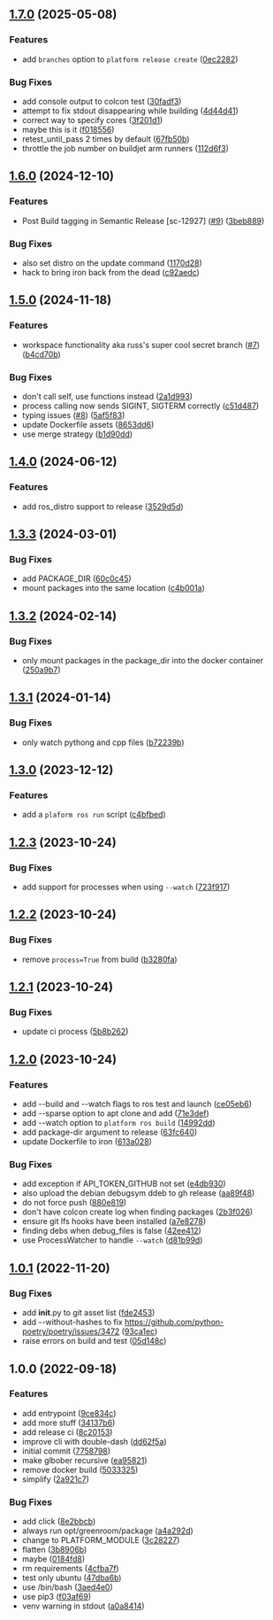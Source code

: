 ## [1.7.0](https://github.com/Greenroom-Robotics/platform_cli/compare/v1.6.0...v1.7.0) (2025-05-08)


### Features

* add `branches` option to `platform release create` ([0ec2282](https://github.com/Greenroom-Robotics/platform_cli/commit/0ec2282fdabc07187306d556c91fc75573c94802))


### Bug Fixes

* add console output to colcon test ([30fadf3](https://github.com/Greenroom-Robotics/platform_cli/commit/30fadf3100f97a271e0522212195dd239152c6e1))
* attempt to fix stdout disappearing while building ([4d44d41](https://github.com/Greenroom-Robotics/platform_cli/commit/4d44d417fe5b7363caabe2a98553b20ffc23dc70))
* correct way to specify cores ([3f201d1](https://github.com/Greenroom-Robotics/platform_cli/commit/3f201d1cd59775f0df1299b6451c61a42b274117))
* maybe this is it ([f018556](https://github.com/Greenroom-Robotics/platform_cli/commit/f018556b08e5400f8e780cb16e3dd2f44a651d81))
* retest_until_pass 2 times by default ([67fb50b](https://github.com/Greenroom-Robotics/platform_cli/commit/67fb50b51ec28d77242ffdabcecb145b3330161e))
* throttle the job number on buildjet arm runners ([112d6f3](https://github.com/Greenroom-Robotics/platform_cli/commit/112d6f368bfca9e635b6a4ab4e4bfe156532eb0a))

## [1.6.0](https://github.com/Greenroom-Robotics/platform_cli/compare/v1.5.0...v1.6.0) (2024-12-10)


### Features

* Post Build tagging in Semantic Release [sc-12927] ([#9](https://github.com/Greenroom-Robotics/platform_cli/issues/9)) ([3beb889](https://github.com/Greenroom-Robotics/platform_cli/commit/3beb88930a1b5f4835ba175d1b4b20dc69861ee6))


### Bug Fixes

* also set distro on the update command ([1170d28](https://github.com/Greenroom-Robotics/platform_cli/commit/1170d2851936c396a567e1bc98a1120d6d2e1c0d))
* hack to bring iron back from the dead ([c92aedc](https://github.com/Greenroom-Robotics/platform_cli/commit/c92aedc03f9cf93cd2278ceb11e478cd025575a6))

## [1.5.0](https://github.com/Greenroom-Robotics/platform_cli/compare/v1.4.0...v1.5.0) (2024-11-18)


### Features

* workspace functionality aka russ's super cool secret branch ([#7](https://github.com/Greenroom-Robotics/platform_cli/issues/7)) ([b4cd70b](https://github.com/Greenroom-Robotics/platform_cli/commit/b4cd70bf9107ca9019e34326abfb68eb1cb8bf04))


### Bug Fixes

* don't call self, use functions instead ([2a1d993](https://github.com/Greenroom-Robotics/platform_cli/commit/2a1d993930ba735eac33601a36faeef75ceccc3c))
* process calling now sends SIGINT, SIGTERM correctly ([c51d487](https://github.com/Greenroom-Robotics/platform_cli/commit/c51d487bb4544ddf6de13d677293997660130668))
* typing issues ([#8](https://github.com/Greenroom-Robotics/platform_cli/issues/8)) ([5af5f83](https://github.com/Greenroom-Robotics/platform_cli/commit/5af5f83c0ddd5b0e2928f3302e854f250df11f53))
* update Dockerfile assets ([8653dd6](https://github.com/Greenroom-Robotics/platform_cli/commit/8653dd6b22d8f6a304f9197e875c949dded0ad5e))
* use merge strategy ([b1d90dd](https://github.com/Greenroom-Robotics/platform_cli/commit/b1d90ddc64b49e95e4405fcdc837dca22e027f88))

## [1.4.0](https://github.com/Greenroom-Robotics/platform_cli/compare/v1.3.3...v1.4.0) (2024-06-12)


### Features

* add ros_distro support to release ([3529d5d](https://github.com/Greenroom-Robotics/platform_cli/commit/3529d5dcf4db6ccdcc76440d56f5c01abd6434c8))

## [1.3.3](https://github.com/Greenroom-Robotics/platform_cli/compare/v1.3.2...v1.3.3) (2024-03-01)


### Bug Fixes

* add PACKAGE_DIR ([60c0c45](https://github.com/Greenroom-Robotics/platform_cli/commit/60c0c45af812a80b9c621701560123fc7880b1a9))
* mount packages into the same location ([c4b001a](https://github.com/Greenroom-Robotics/platform_cli/commit/c4b001a30faf885724024bc873fcd81f2150e570))

## [1.3.2](https://github.com/Greenroom-Robotics/platform_cli/compare/v1.3.1...v1.3.2) (2024-02-14)


### Bug Fixes

* only mount packages in the package_dir into the docker container ([250a9b7](https://github.com/Greenroom-Robotics/platform_cli/commit/250a9b790037278f9e31bddffe382096b4b14a0d))

## [1.3.1](https://github.com/Greenroom-Robotics/platform_cli/compare/v1.3.0...v1.3.1) (2024-01-14)


### Bug Fixes

* only watch pythong and cpp files ([b72239b](https://github.com/Greenroom-Robotics/platform_cli/commit/b72239b1be09dc503a6134c369e2c581852cfa10))

## [1.3.0](https://github.com/Greenroom-Robotics/platform_cli/compare/v1.2.3...v1.3.0) (2023-12-12)


### Features

* add a `plaform ros run` script ([c4bfbed](https://github.com/Greenroom-Robotics/platform_cli/commit/c4bfbedecaadf0b661f5acfbabc8f59674b7d023))

## [1.2.3](https://github.com/Greenroom-Robotics/platform_cli/compare/v1.2.2...v1.2.3) (2023-10-24)


### Bug Fixes

* add support for processes when using `--watch` ([723f917](https://github.com/Greenroom-Robotics/platform_cli/commit/723f9175937b896e3b1afd8ae88dbe8e7bdcaa4e))

## [1.2.2](https://github.com/Greenroom-Robotics/platform_cli/compare/v1.2.1...v1.2.2) (2023-10-24)


### Bug Fixes

* remove `process=True` from build ([b3280fa](https://github.com/Greenroom-Robotics/platform_cli/commit/b3280fae13831db2900fd06b365cbe1d3474b410))

## [1.2.1](https://github.com/Greenroom-Robotics/platform_cli/compare/v1.2.0...v1.2.1) (2023-10-24)


### Bug Fixes

* update ci process ([5b8b262](https://github.com/Greenroom-Robotics/platform_cli/commit/5b8b262b14919a8c85564de8dca84b3b4ba92914))

## [1.2.0](https://github.com/Greenroom-Robotics/platform_cli/compare/v1.1.0...v1.2.0) (2023-10-24)


### Features

* add --build and --watch flags to ros test and launch ([ce05eb6](https://github.com/Greenroom-Robotics/platform_cli/commit/ce05eb620d5fd931f140169994c3523fa71ea759))
* add --sparse option to apt clone and add ([71e3def](https://github.com/Greenroom-Robotics/platform_cli/commit/71e3def7b9f1dfea266c7536d3912ef077e59443))
* add --watch option to `platform ros build` ([14992dd](https://github.com/Greenroom-Robotics/platform_cli/commit/14992dd43b39c35beba1d23c0f2c3a90a44907fc))
* add package-dir argument to release ([63fc640](https://github.com/Greenroom-Robotics/platform_cli/commit/63fc64022615a84d1e3182c7a754848e79e0cdad))
* update Dockerfile to iron ([613a028](https://github.com/Greenroom-Robotics/platform_cli/commit/613a028e77f949d886c906c30f011ed0fb81ac46))


### Bug Fixes

* add exception if API_TOKEN_GITHUB not set ([e4db930](https://github.com/Greenroom-Robotics/platform_cli/commit/e4db9304552011f3bf2a579a005ba82d3d47b15e))
* also upload the debian debugsym ddeb to gh release ([aa89f48](https://github.com/Greenroom-Robotics/platform_cli/commit/aa89f48127fb5ced703408caaffeb585889aa63a))
* do not force push ([880e819](https://github.com/Greenroom-Robotics/platform_cli/commit/880e81975a037c7d6737e2d1a678f0ff20098252))
* don't have colcon create log when finding packages ([2b3f026](https://github.com/Greenroom-Robotics/platform_cli/commit/2b3f026c75ddaddfe960897b92c0a155c43f6998))
* ensure git lfs hooks have been installed ([a7e8278](https://github.com/Greenroom-Robotics/platform_cli/commit/a7e8278d5e34ddc885d629d788d66374227ecf66))
* finding debs when debug_files is false ([42ee412](https://github.com/Greenroom-Robotics/platform_cli/commit/42ee4120acf10523228643c3ceb93578b7ca0b4e))
* use ProcessWatcher to handle `--watch` ([d81b99d](https://github.com/Greenroom-Robotics/platform_cli/commit/d81b99dbdf0fd592d6cdad7e139fb24c1da7a611))

## [1.0.1](https://github.com/Greenroom-Robotics/platform_cli/compare/v1.0.0...v1.0.1) (2022-11-20)


### Bug Fixes

* add __init__.py to git asset list ([fde2453](https://github.com/Greenroom-Robotics/platform_cli/commit/fde24539e8e44e6d497306864f327b9b98949173))
* add --without-hashes to fix https://github.com/python-poetry/poetry/issues/3472 ([93ca1ec](https://github.com/Greenroom-Robotics/platform_cli/commit/93ca1ecd0bc495ef4dfeb62b73e410763c8ae222))
* raise errors on build and test ([05d148c](https://github.com/Greenroom-Robotics/platform_cli/commit/05d148c0f6837cf1c9b5183ffe233ffada5c23c8))

## 1.0.0 (2022-09-18)


### Features

* add entrypoint ([9ce834c](https://github.com/Greenroom-Robotics/platform_cli/commit/9ce834cad55d039ac25dee1daa48b369baff5169))
* add more stuff ([34137b6](https://github.com/Greenroom-Robotics/platform_cli/commit/34137b6fdc8abca034fa5735fba97669f0d79dba))
* add release ci ([8c20153](https://github.com/Greenroom-Robotics/platform_cli/commit/8c201532cbbb950480af4134869bbf058995be6f))
* improve cli with double-dash ([dd62f5a](https://github.com/Greenroom-Robotics/platform_cli/commit/dd62f5a65d89e0f5773cdc1215395f242f2ef0d4))
* initial commit ([7758798](https://github.com/Greenroom-Robotics/platform_cli/commit/775879853f8a38465bcaaf978fad28051d297001))
* make glbober recursive ([ea95821](https://github.com/Greenroom-Robotics/platform_cli/commit/ea9582146ce9dd5b0dffe25c5ef591e8217c50de))
* remove docker build ([5033325](https://github.com/Greenroom-Robotics/platform_cli/commit/50333250dbe30ac215d7543608939890f54c318c))
* simplify ([2a921c7](https://github.com/Greenroom-Robotics/platform_cli/commit/2a921c7928ade04a8c394f51f7db2c1f99d1a9e7))


### Bug Fixes

* add click ([8e2bbcb](https://github.com/Greenroom-Robotics/platform_cli/commit/8e2bbcb014fc32bfd90c60c1cb7fc3a8a212561d))
* always run opt/greenroom/package ([a4a292d](https://github.com/Greenroom-Robotics/platform_cli/commit/a4a292db45b80891754d2febb64bc0c5e96b22bb))
* change to PLATFORM_MODULE ([3c28227](https://github.com/Greenroom-Robotics/platform_cli/commit/3c28227d05a9272e23e64cea654b139a6e80eab0))
* flatten ([3b8906b](https://github.com/Greenroom-Robotics/platform_cli/commit/3b8906bd2214d020fddca929c6447eb7e99eee68))
* maybe ([0184fd8](https://github.com/Greenroom-Robotics/platform_cli/commit/0184fd8e64db2ea78d17f98ce62c5c6339e066b6))
* rm requirements ([4cfba7f](https://github.com/Greenroom-Robotics/platform_cli/commit/4cfba7f1d82f1578a002321d9eb92b698e31b861))
* test only ubuntu ([47dba6b](https://github.com/Greenroom-Robotics/platform_cli/commit/47dba6baa3e2f19887bc5966e9d00268405bb8dc))
* use /bin/bash ([3aed4e0](https://github.com/Greenroom-Robotics/platform_cli/commit/3aed4e0bc75862eac4253faf9ef760a958457e40))
* use pip3 ([f03af69](https://github.com/Greenroom-Robotics/platform_cli/commit/f03af69493ef4e3a5e016aee9f7f8aa9750e3411))
* venv warning in stdout ([a0a8414](https://github.com/Greenroom-Robotics/platform_cli/commit/a0a84140a8117b29a07d46e9c2cc6607d9ea66a0))
